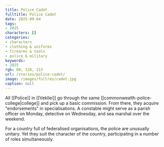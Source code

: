 ```yaml
---
title: Police Cadet
fulltitle: Police Cadet
date: 2025-09-04
tags:
- 2025
characters: []
categories:
- characters
- clothing & uniforms
- firearms & tools
- police & military
keywords:
- 2025
rgb: 80, 128, 213
url: /stories/police-cadet/
image: /images/fullres/cadet.jpg
caption: null
---
```

All [[Police]] in [[Vekllei]] go through the same [[commonwealth-police-college|college]] and pick up a basic commission. From there, they acquire "endorsements" in specialisations. A constable might serve as a parish officer on Monday, detective on Wednesday, and sea marshal over the weekend.

For a country full of federalised organisations, the police are unusually unitary. Yet they suit the character of the country, participating in a number of roles simultaneously.